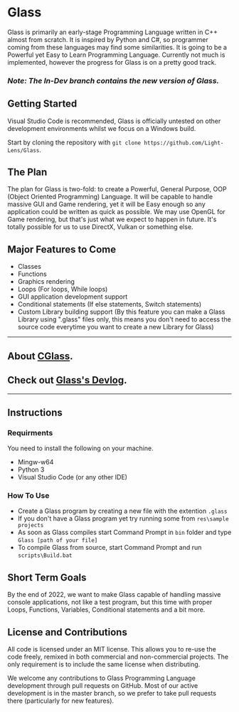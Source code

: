 # Glass
Glass is primarily an early-stage Programming Language written in C++ almost from scratch. It is inspired by Python and C#, so programmer coming from these languages may find some similarities. It is going to be a Powerful yet Easy to Learn Programming Language. Currently not much is implemented, however the progress for Glass is on a pretty good track.

### ***Note: The In-Dev branch contains the new version of Glass.***

## Getting Started
Visual Studio Code is recommended, Glass is officially untested on other development environments whilst we focus on a Windows build.

Start by cloning the repository with `git clone https://github.com/Light-Lens/Glass`.

## The Plan
The plan for Glass is two-fold: to create a Powerful, General Purpose, OOP (Object Oriented Programming) Language. It will be capable to handle massive GUI and Game rendering, yet it will be Easy enough so any application could be written as quick as possible. We may use OpenGL for Game rendering, but that's just what we expect to happen in future. It's totally possible for us to use DirectX, Vulkan or something else.

## Major Features to Come
- Classes
- Functions
- Graphics rendering
- Loops (For loops, While loops)
- GUI application development support
- Conditional statements (If else statements, Switch statements)
- Custom Library building support (By this feature you can make a Glass Library using ".glass" files only, this means you don't need to access the source code everytime you want to create a new Library for Glass)

---

## About [CGlass][CGlassReadme].
## Check out [Glass's Devlog][GlassOnTrello].

---

## Instructions
### Requirments
You need to install the following on your machine.
- Mingw-w64
- Python 3
- Visual Studio Code (or any other IDE)

### How To Use
- Create a Glass program by creating a new file with the extention `.glass`
- If you don't have a Glass program yet try running some from `res\sample projects`
- As soon as Glass compiles start Command Prompt in `bin` folder and type `Glass [path of your file]`
- To compile Glass from source, start Command Prompt and run `scripts\Build.bat`

## Short Term Goals
By the end of 2022, we want to make Glass capable of handling massive console applications, not like a test program, but this time with proper Loops, Functions, Variables, Conditional statements and a bit more.

## License and Contributions
All code is licensed under an MIT license. This allows you to re-use the code freely, remixed in both commercial and non-commercial projects. The only requirement is to include the same license when distributing.

We welcome any contributions to Glass Programming Language development through pull requests on GitHub. Most of our active development is in the master branch, so we prefer to take pull requests there (particularly for new features).

[CGlassReadme]: https://github.com/Light-Lens/Glass/blob/master/IDE/CGlass/CGlass.md#cglass
[GlassOnTrello]: https://trello.com/b/xZ02JY5g/glass

